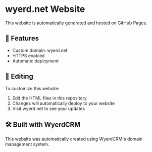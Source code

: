 # wyerd.net Website

This website is automatically generated and hosted on GitHub Pages.

## 🚀 Features
- Custom domain: wyerd.net
- HTTPS enabled
- Automatic deployment

## 📝 Editing
To customize this website:
1. Edit the HTML files in this repository
2. Changes will automatically deploy to your website
3. Visit wyerd.net to see your updates

## 🛠️ Built with WyerdCRM
This website was automatically created using WyerdCRM's domain management system.
